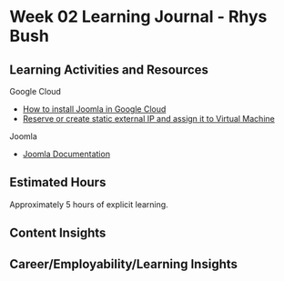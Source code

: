 <h1>Week 02 Learning Journal - Rhys Bush</h1>

<h2>Learning Activities and Resources</h2>
<p>Google Cloud</p>

- [How to install Joomla in Google Cloud](https://www.youtube.com/watch?v=Br6_GFXoYaI)
- [Reserve or create static external IP and assign it to Virtual Machine](https://www.youtube.com/watch?v=zaBNPMtb9g0)


<p>Joomla</p>

- [Joomla Documentation](https://docs.joomla.org/)

<h2>Estimated Hours</h2>
<p>Approximately 5 hours of explicit learning.</p>

<h2>Content Insights</h2>
<p></p>


<h2>Career/Employability/Learning Insights</h2>
<p></p>